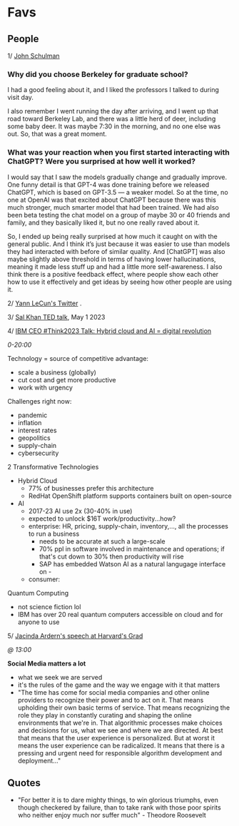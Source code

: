 # Favs

## People 

1/ [John Schulman](https://news.berkeley.edu/2023/04/20/chatgpt-architect-berkeley-alum-john-schulman-on-his-journey-with-ai/)
### Why did you choose Berkeley for graduate school?

I had a good feeling about it, and I liked the professors I talked to during visit day.

I also remember I went running the day after arriving, and I went up that road toward Berkeley Lab, and there was a little herd of deer, including some baby deer. It was maybe 7:30 in the morning, and no one else was out. So, that was a great moment.

### What was your reaction when you first started interacting with ChatGPT? Were you surprised at how well it worked?

I would say that I saw the models gradually change and gradually improve. One funny detail is that GPT-4 was done training before we released ChatGPT, which is based on GPT-3.5 — a weaker model. So at the time, no one at OpenAI was that excited about ChatGPT because there was this much stronger, much smarter model that had been trained. We had also been beta testing the chat model on a group of maybe 30 or 40 friends and family, and they basically liked it, but no one really raved about it.

So, I ended up being really surprised at how much it caught on with the general public. And I think it’s just because it was easier to use than models they had interacted with before of similar quality. And [ChatGPT] was also maybe slightly above threshold in terms of having lower hallucinations, meaning it made less stuff up and had a little more self-awareness. I also think there is a positive feedback effect, where people show each other how to use it effectively and get ideas by seeing how other people are using it.

2/ [Yann LeCun's Twitter](https://twitter.com/ylecun?ref_src=twsrc%5Egoogle%7Ctwcamp%5Eserp%7Ctwgr%5Eauthor) . 

3/ [Sal Khan TED talk](https://www.youtube.com/watch?v=hJP5GqnTrNo), May 1 2023

4/ [IBM CEO #Think2023 Talk: Hybrid cloud and AI = digital revolution](https://www.linkedin.com/events/7056280813184716800/comments/)

*0-20:00*

Technology = source of competitive advantage:  
- scale a business (globally) 
- cut cost and get more productive
- work with urgency 

Challenges right now: 
- pandemic 
- inflation 
- interest rates 
- geopolitics 
- supply-chain 
- cybersecurity 

2 Transformative Technologies 
- Hybrid Cloud
  - 77% of businesses prefer this architecture  
  - RedHat OpenShift platform supports containers built on open-source 
- AI 
  - 2017-23 AI use 2x (30-40% in use) 
  - expected to unlock $16T work/productivity...how? 
  - enterprise: HR, pricing, supply-chain, inventory,..., all the processes to run a business
    - needs to be accurate at such a large-scale  
    - 70% ppl in software involved in maintenance and operations; if that's cut down to 30% then productivity will rise 
    - SAP has embedded Watson AI as a natural langugage interface on -
  - consumer: 


Quantum Computing 
- not science fiction lol 
- IBM has over 20 real quantum computers accessible on cloud and for anyone to use

5/ [Jacinda Ardern's speech at Harvard's Grad](https://www.youtube.com/watch?v=Vj3x-JUlukI) 

*@ 13:00* 

**Social Media matters a lot** 
- what we seek we are served 
- it's the rules of the game and the way we engage with it that matters 
- "The time has come for social media companies and other online providers to recognize their power and to act on it. That means upholding their own basic terms of service. That means recognizing the role they play in constantly curating and shaping the online environments that we're in. That algorithmic processes make choices and decisions for us, what we see and where we are directed. At best that means that the user experience is personalized. But at worst it means the user experience can be radicalized. It means that there is a pressing and urgent need for responsible algorithm development and deployment..."  



## Quotes 
- "For better it is to dare mighty things, to win glorious triumphs, even though checkered by failure, than to take rank with those poor spirits who neither enjoy much nor suffer much" - Theodore Roosevelt 

